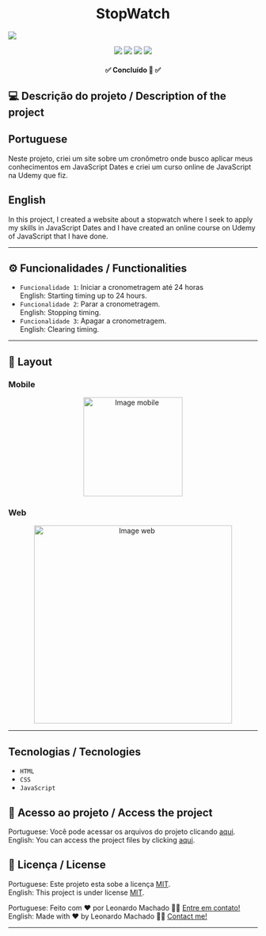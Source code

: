 <h1 align="center"> StopWatch </h1>
<img src="https://user-images.githubusercontent.com/74615811/176546877-09ebab20-6a72-4105-b19c-df44c0c39232.png">

<p align="center">
<img src="https://camo.githubusercontent.com/31ddbceac85190c41164841d133e4056da4d4ce57a1a3a8c7cbf40bff1cf71ed/68747470733a2f2f696d672e736869656c64732e696f2f6769746875622f6c6963656e73652f64726f70626f782f64726f70626f782d73646b2d6a617661">
<img src="https://user-images.githubusercontent.com/74615811/176503364-50b5ee48-3d6d-4ab3-ae4b-e6fb7724296b.svg">
<img src="https://user-images.githubusercontent.com/74615811/176503773-dd0bc4ec-fbde-4e70-80d6-9695ff5ef67c.svg">
<img src="https://img.shields.io/badge/Done%20by-Leonardo Machado-%df0000">
</p>

<h4 align="center"> 
 ✅ Concluído 🚀 ✅
</h4>

<!--
<p align="center">
 <a href="#-sobre-o-projeto">Description</a> •
 <a href="#-funcionalidades">Functionalities</a> •
 <a href="#-tecnologias">Tecnologies</a> • 
 <a href="#-acesso">Access</a> • 
 <a href="#user-content--licença">License</a>
</p>
-->

## 💻 Descrição do projeto / Description of the project

<h2>Portuguese</h2> Neste projeto, criei um site sobre um cronômetro onde busco aplicar meus conhecimentos em JavaScript Dates e criei um curso online de JavaScript na Udemy que fiz. <br>

<h2>English</h2> In this project, I created a website about a stopwatch where I seek to apply my skills in JavaScript Dates and I have created an online course on Udemy of JavaScript that I have done.

---

## ⚙️ Funcionalidades / Functionalities
- `Funcionalidade 1`: Iniciar a cronometragem até 24 horas <br>
English: Starting timing up to 24 hours.
- `Funcionalidade 2`: Parar a cronometragem. <br>
English: Stopping timing.
- `Funcionalidade 3`: Apagar a cronometragem. <br>
English: Clearing timing.

---

## 🎨 Layout

### Mobile

<p align="center">
  <img alt="Image mobile" src="https://user-images.githubusercontent.com/74615811/176547848-0c99aba6-00f6-4244-9b0a-80d330cee2cb.png" width="200px">
  
</p>

### Web

<p align="center" style="display: flex; align-items: flex-start; justify-content: center;">
  <img alt="Image web" src="https://user-images.githubusercontent.com/74615811/176547600-8e89bd57-5ea9-4b51-b45f-84a21f11995c.png" width="400px">

</p>

---

## Tecnologias / Tecnologies
- ``HTML``
- ``CSS``
- ``JavaScript``

## 📁 Acesso ao projeto / Access the project

Portuguese: Você pode acessar os arquivos do projeto clicando [aqui](https://github.com/LeonardoMancilha/Stopwatch/find/main). <br>
English: You can access the project files by clicking [aqui](https://github.com/LeonardoMancilha/Stopwatch/find/main).

## 📝 Licença / License

Portuguese: Este projeto esta sobe a licença [MIT](./LICENSE). <br>
English: This project is under license [MIT](./LICENSE).

Portuguese: Feito com ❤️ por Leonardo Machado 👋🏽 [Entre em contato!](https://www.linkedin.com/in/leonardomancilha/) <br>
English: Made with ❤️ by Leonardo Machado 👋🏽 [Contact me!](https://www.linkedin.com/in/leonardomancilha/)

---
